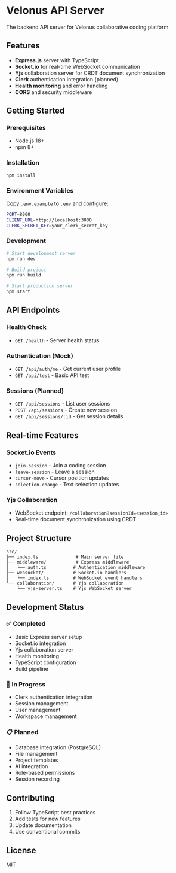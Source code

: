 # Velonus API Server

The backend API server for Velonus collaborative coding platform.

## Features

- **Express.js** server with TypeScript
- **Socket.io** for real-time WebSocket communication
- **Yjs** collaboration server for CRDT document synchronization
- **Clerk** authentication integration (planned)
- **Health monitoring** and error handling
- **CORS** and security middleware

## Getting Started

### Prerequisites

- Node.js 18+
- npm 8+

### Installation

```bash
npm install
```

### Environment Variables

Copy `.env.example` to `.env` and configure:

```bash
PORT=8000
CLIENT_URL=http://localhost:3000
CLERK_SECRET_KEY=your_clerk_secret_key
```

### Development

```bash
# Start development server
npm run dev

# Build project
npm run build

# Start production server
npm start
```

## API Endpoints

### Health Check
- `GET /health` - Server health status

### Authentication (Mock)
- `GET /api/auth/me` - Get current user profile
- `GET /api/test` - Basic API test

### Sessions (Planned)
- `GET /api/sessions` - List user sessions
- `POST /api/sessions` - Create new session
- `GET /api/sessions/:id` - Get session details

## Real-time Features

### Socket.io Events
- `join-session` - Join a coding session
- `leave-session` - Leave a session
- `cursor-move` - Cursor position updates
- `selection-change` - Text selection updates

### Yjs Collaboration
- WebSocket endpoint: `/collaboration?sessionId=<session_id>`
- Real-time document synchronization using CRDT

## Project Structure

```
src/
├── index.ts              # Main server file
├── middleware/           # Express middleware
│   └── auth.ts          # Authentication middleware
├── websocket/           # Socket.io handlers
│   └── index.ts         # WebSocket event handlers
└── collaboration/       # Yjs collaboration
    └── yjs-server.ts    # Yjs WebSocket server
```

## Development Status

### ✅ Completed
- Basic Express server setup
- Socket.io integration
- Yjs collaboration server
- Health monitoring
- TypeScript configuration
- Build pipeline

### 🚧 In Progress
- Clerk authentication integration
- Session management
- User management
- Workspace management

### 📋 Planned
- Database integration (PostgreSQL)
- File management
- Project templates
- AI integration
- Role-based permissions
- Session recording

## Contributing

1. Follow TypeScript best practices
2. Add tests for new features
3. Update documentation
4. Use conventional commits

## License

MIT 